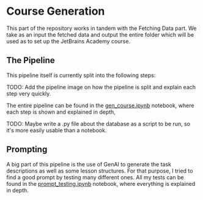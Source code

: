 # Course Generation

This part of the repository works in tandem with the Fetching Data part. We take as an input the fetched data and output the entire folder which will be used as to set up the JetBrains Academy course. 

## The Pipeline

This pipeline itself is currently split into the following steps:

TODO: Add the pipeline image on how the pipeline is split and explain each step very quickly.

The entire pipeline can be found in the [gen_course.ipynb](./gen_course.ipynb) notebook, where each step is shown and explained in depth,

TODO: Maybe write a .py file about the database as a script to be run, so it's more easily usable than a notebook.

## Prompting

A big part of this pipeline is the use of GenAI to generate the task descriptions as well as some lesson structures. For that purpose, I tried to find a good prompt by testing many different ones. All my tests can be found in the [prompt_testing.ipynb](./prompt_testing.ipynb) notebook, where everything is explained in depth.